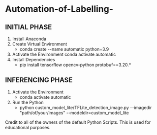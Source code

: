 # Automation-of-Labelling-

## INITIAL PHASE

1. Install Anaconda
2. Create Virtual Environment
	- conda create --name automatic python=3.9
3. Activate the Environment
	conda activate automatic
4. Install Dependencies
	- pip install tensorflow opencv-python protobuf==3.20.*

## INFERENCING PHASE

1. Activate the Environment
	- conda activate automatic
2. Run the Python
	- python custom_model_lite/TFLite_detection_image.py --imagedir "path/of/your/images" --modeldir=custom_model_lite

Credit to all of the owners of the default Python Scripts. This is used for educational purposes. 
